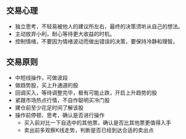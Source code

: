 ## 交易心理
- 独立思考，不轻易被他人的建议所左右，最终的决策须听从自己的想法。
- 主动放弃小利，耐心等待更大收益的时机。
- 控制情绪，不要因为情绪波动而做出错误的决策，要保持冷静和理智。

## 交易原则
- 中短线操作，可做波段
- 做趋势股，买上升通道的股
- 回调买入，等待调整完毕，极有可能止跌，开启上升趋势的股
- 紧跟市场热点行情，不自作聪明买冷门股
- 建仓前至少花足时间了解该股
- 操作前停顿、思考，确认是否进行操作
  - 买入前对比一下自选中的其他票，确认是否比其他票更值得入手
  - 卖出前多观察K线走势，判断是否已经到达合适的卖出点

